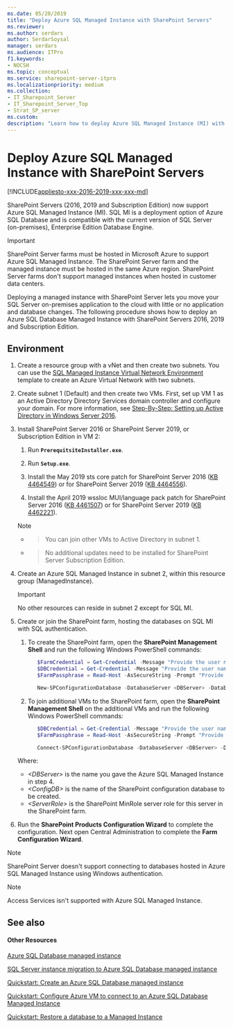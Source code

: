 ```yaml
---
ms.date: 05/20/2019
title: "Deploy Azure SQL Managed Instance with SharePoint Servers"
ms.reviewer: 
ms.author: serdars
author: SerdarSoysal
manager: serdars
ms.audience: ITPro
f1.keywords:
- NOCSH
ms.topic: conceptual
ms.service: sharepoint-server-itpro
ms.localizationpriority: medium
ms.collection:
- IT_Sharepoint_Server
- IT_Sharepoint_Server_Top
- Strat_SP_server
ms.custom: 
description: "Learn how to deploy Azure SQL Managed Instance (MI) with SharePoint Servers 2016, 2019 and Subscription Edition."
---
```


# Deploy Azure SQL Managed Instance with SharePoint Servers

[!INCLUDE[appliesto-xxx-2016-2019-xxx-xxx-md](../includes/appliesto-xxx-2016-2019-SUB-xxx-md.md)]

SharePoint Servers (2016, 2019 and Subscription Edition) now support Azure SQL Managed Instance (MI). SQL MI is a deployment option of Azure SQL Database and is compatible with the current version of SQL Server (on-premises), Enterprise Edition Database Engine. 

> [!IMPORTANT]
> SharePoint Server farms must be hosted in Microsoft Azure to support Azure SQL Managed Instance. The SharePoint Server farm and the managed instance must be hosted in the same Azure region. SharePoint Server farms don't support managed instances when hosted in customer data centers.

Deploying a managed instance with SharePoint Server lets you move your SQL Server on-premises application to the cloud with little or no application and database changes. The following procedure shows how to deploy an Azure SQL Database Managed Instance with SharePoint Servers 2016, 2019 and Subscription Edition.  

## Environment

1. Create a resource group with a vNet and then create two subnets. You can use the [SQL Managed Instance Virtual Network Environment](https://github.com/Azure/azure-quickstart-templates/tree/master/quickstarts/microsoft.sql/sql-managed-instance-azure-environment) template to create an Azure Virtual Network with two subnets.
 
2. Create subnet 1 (Default) and then create two VMs. First, set up VM 1 as an Active Directory Directory Services domain controller and configure your domain. For more information, see [Step-By-Step: Setting up Active Directory in Windows Server 2016](/archive/blogs/canitpro/step-by-step-setting-up-active-directory-in-windows-server-2016).  

3. Install SharePoint Server 2016 or SharePoint Server 2019, or Subscription Edition in VM 2:
       
   1. Run **`PrerequitsiteInstaller.exe`**.
         
   2. Run **`Setup.exe`**.
         
   3. Install the May 2019 sts core patch for SharePoint Server 2016 ([KB 4464549](https://support.microsoft.com/help/4464549)) or for SharePoint Server 2019 ([KB 4464556](https://support.microsoft.com/help/4464556)).
         
   4. Install the April 2019 wssloc MUI/language pack patch for SharePoint Server 2016 ([KB 4461507](https://support.microsoft.com/help/4461507)) or for SharePoint Server 2019 ([KB 4462221](https://support.microsoft.com/help/4462221)).

   > [!NOTE]
   - > You can join other VMs to Active Directory in subnet 1.
   - > No additional updates need to be installed for SharePoint Server Subscription Edition.

3. Create an Azure SQL Managed Instance in subnet 2, within this resource group (ManagedInstance).

   > [!IMPORTANT]
   > No other resources can reside in subnet 2 except for SQL MI.
   

4. Create or join the SharePoint farm, hosting the databases on SQL MI with SQL authentication.

   1. To create the SharePoint farm, open the **SharePoint Management Shell** and run the following Windows PowerShell commands:

      ```powershell
         $FarmCredential = Get-Credential -Message "Provide the user name and password for the SharePoint farm service account." 
         $DBCredential = Get-Credential -Message "Provide the user name and password for the Azure SQL Managed Instance database login." 
         $FarmPassphrase = Read-Host -AsSecureString -Prompt "Provide the SharePoint farm passphrase" 

         New-SPConfigurationDatabase -DatabaseServer <DBServer> -DatabaseName <ConfigDB> -FarmCredentials $FarmCredential -DatabaseCredentials $DBCredential -Passphrase $FarmPassphrase -LocalServerRole <ServerRole> 
      ```

   2. To join additional VMs to the SharePoint farm, open the **SharePoint Management Shell** on the additional VMs and run the following Windows PowerShell commands:
   
      ```powershell
         $DBCredential = Get-Credential -Message "Provide the user name and password for the Azure SQL Managed Instance database login." 
         $FarmPassphrase = Read-Host -AsSecureString -Prompt "Provide the SharePoint farm passphrase" 

         Connect-SPConfigurationDatabase -DatabaseServer <DBServer> -DatabaseName <ConfigDB> -DatabaseCredentials $DBCredential -Passphrase $FarmPassphrase -LocalServerRole <ServerRole> 
      ```

   Where:
   
   - _\<DBServer\>_ is the name you gave the Azure SQL Managed Instance in step 4.
   - _\<ConfigDB\>_ is the name of the SharePoint configuration database to be created.
   - _\<ServerRole\>_ is the SharePoint MinRole server role for this server in the SharePoint farm.

5. Run the **SharePoint Products Configuration Wizard** to complete the configuration. Next open Central Administration to complete the **Farm Configuration Wizard**.

> [!NOTE]
> SharePoint Server doesn't support connecting to databases hosted in Azure SQL Managed Instance using Windows authentication.

> [!NOTE]
> Access Services isn't supported with Azure SQL Managed Instance.


## See also
<a name="proc1"> </a>

#### Other Resources

[Azure SQL Database managed instance](/azure/sql-database/sql-database-managed-instance-index)

[SQL Server instance migration to Azure SQL Database managed instance](/azure/sql-database/sql-database-managed-instance-migrate)

[Quickstart: Create an Azure SQL Database managed instance](/azure/sql-database/sql-database-managed-instance-get-started)

[Quickstart: Configure Azure VM to connect to an Azure SQL Database Managed Instance](/azure/sql-database/sql-database-managed-instance-configure-vm)

[Quickstart: Restore a database to a Managed Instance](/azure/sql-database/sql-database-managed-instance-get-started-restore)
